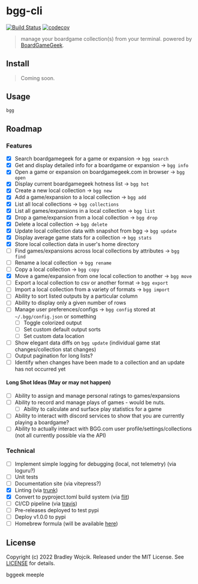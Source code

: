 # bgg-cli

[![Build Status](https://api.travis-ci.com/boldandbrad/bgg-cli.svg?branch=main)](https://travis-ci.com/github/boldandbrad/bgg-cli)
[![codecov](https://codecov.io/gh/boldandbrad/bgg-cli/branch/main/graph/badge.svg)](https://codecov.io/gh/boldandbrad/bgg-cli)

<!-- [![Docs](https://img.shields.io/website?down_message=down&label=docs&up_message=online&url=https%3A%2F%2Fboldandbrad.github.io%2Fbgg-cli%2F)](https://boldandbrad.github.io/bgg-cli/) -->
<!-- [![PyPI](https://img.shields.io/pypi/v/bgg-cli)](https://pypi.org/project/bgg-cli/) -->
<!-- ![PyPI - Downloads](https://img.shields.io/pypi/dm/bgg-cli) -->

> manage your boardgame collection(s) from your terminal. powered by [BoardGameGeek](https://boardgamegeek.com).

## Install

> Coming soon.

<!-- ```zsh
brew tap boldandbrad/homebrew-tap
brew install bgg-cli
```

or

```zsh
pipx install bgg-cli
```

or

```zsh
pip install bgg-cli
``` -->

<!-- > For more details, read the **bgg-cli** [install guide](https://boldandbrad.github.io/bgg-cli/#/install). -->

## Usage

```zsh
bgg
```

<!-- > For more usage details, read the **bgg-cli** [usage guide](https://boldandbrad.github.io/bgg-cli/#/usage). -->

## Roadmap

<!-- TODO: add link to changelog here -->

### Features

- [x] Search boardgamegeek for a game or expansion -> `bgg search`
- [x] Get and display detailed info for a boardgame or expansion -> `bgg info`
- [x] Open a game or expansion on boardgamegeek.com in browser -> `bgg open`
- [x] Display current boardgamegeek hotness list -> `bgg hot`
- [x] Create a new local collection -> `bgg new`
- [x] Add a game/expansion to a local collection -> `bgg add`
- [x] List all local collections -> `bgg collections`
- [x] List all games/expansions in a local collection -> `bgg list`
- [x] Drop a game/expansion from a local collection -> `bgg drop`
- [x] Delete a local collection -> `bgg delete`
- [x] Update local collection data with snapshot from bgg -> `bgg update`
- [x] Display average game stats for a collection -> `bgg stats`
- [x] Store local collection data in user's home directory
- [ ] Find games/expansions across local collections by attributes -> `bgg find`
- [ ] Rename a local collection -> `bgg rename`
- [ ] Copy a local collection -> `bgg copy`
- [x] Move a game/expansion from one local collection to another -> `bgg move`
- [ ] Export a local collection to csv or another format -> `bgg export`
- [ ] Import a local collection from a variety of formats -> `bgg import`
- [ ] Ability to sort listed outputs by a particular column
- [ ] Ability to display only a given number of rows
- [ ] Manage user preferences/configs -> `bgg config` stored at `~/.bgg/config.json` or something
  - [ ] Toggle colorized output
  - [ ] Set custom default output sorts
  - [ ] Set custom data location
- [ ] Show elegant data diffs on `bgg update` (individual game stat changes/collection stat changes)
- [ ] Output pagination for long lists?
- [ ] Identify when changes have been made to a collection and an update has not occurred yet

#### Long Shot Ideas (May or may not happen)

- [ ] Ability to assign and manage personal ratings to games/expansions
- [ ] Ability to record and manage plays of games - would be nuts.
  - [ ] Ability to calculate and surface play statistics for a game
- [ ] Ability to interact with discord services to show that you are currently playing a boardgame?
- [ ] Ability to actually interact with BGG.com user profile/settings/collections (not all currently possible via the API)

### Technical

- [ ] Implement simple logging for debugging (local, not telemetry) (via loguru?)
- [ ] Unit tests
- [ ] Documentation site (via vitepress?)
- [x] Linting (via [trunk](trunk.io))
- [x] Convert to pyproject.toml build system (via [flit](flit.pypa.io))
- [ ] CI/CD pipeline (via [travis](travis-ci.com))
- [ ] Pre-releases deployed to test pypi
- [ ] Deploy v1.0.0 to pypi
- [ ] Homebrew formula (will be available [here](https://github.com/boldandbrad/homebrew-tap))

## License

Copyright (c) 2022 Bradley Wojcik. Released under the MIT License. See
[LICENSE](LICENSE) for details.

bggeek
meeple
